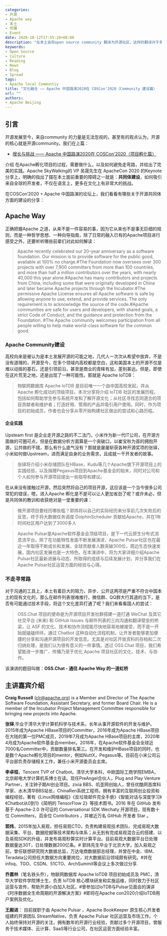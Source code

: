 ```yaml
---
categories:
- 开源
- Apache way
- 本土
- 传播
- Event
date: 2020-10-12T17:55:29+08:00
description: "在本土会将open source community 翻译为开源社区，这样的翻译对于多数人来讲是会和居委会相混淆的，失去了计算机、信息领域的职业共同体的意味，也就是说开源本来就很小众了，如果加上知识产权方面的伤害，真的吃不消。这可能是中国本土开源一直萎靡不振的一个重要原因吧。那么在如此恶劣的情形下，加入Apache的项目如何在建立共同体方面突围了呢？"
keywords:
- Open Source
- Culture
- Reading
- News
- Blog
- Spread
tags:
- Apache local Communtiy 
title: "文化融合 —— Apache 中国路演2020在 COSCon'2020（Community 建设篇）  "
url: ""
authors:
- Apache Beijing
---
```


## 引言

开源发展至今，来自community 的力量是无法忽视的，甚至有的观点认为，开源的核心就是开源community。我们在上篇：

* [增长与挑战 —— Apache 中国路演2020在 COSCon'2020（项目孵化篇）](https://alc-beijing.github.io/alc-site/post/event/apache-roadshow-china-2020-virtual/)

介绍 在Apache孵化项目的过程，需要做什么，以及如何避免走弯路，并给出了完美的实践。Apache SkyWalking的 VP 吴晟先生在 ApacheCon 2020 的Keynote分享上，明确的指出了摆在本土面前重要的障碍之一就是：**共同体建设**，如何吸引来自全球的开发者，不仅在语言上，更多在文化上有非常大的挑战。

在COSCon‘2020 + Apache 中国路演的论坛上，我们看看有哪些关于开源共同体方面的建设的分享：

## Apache Way

正确把握Apache 之道，从来不是一件容易的事，因为它从来也不是事无巨细的规则，而是一种哲学思想、一种向导指南，除了日常的融入已有的Apache项目进行感受之外，还要听听哪些前辈们对此如何解读：

>  Apache recently celebrated our 20-year anniversary as a software foundation. Our mission is to provide software for the public good, available at 100% no charge.#The Foundation now oversees over 300 projects with over 7,900 committers from more than 100 countries, and more than half a million contributors over the years, with nearly 40,000 this year alone.#Apache has many contributors and projects from China, including some that were originally developed in China and later became Apache projects through the Incubator.#The permissive Apache License ensures all Apache software is safe by allowing anyone to use, extend, and provide services. The only requirement is to acknowledge the source of the code.#Apache communities are safe for users and developers, with shared goals, a strict Code of Conduct, and the guidance and protection from the Foundation. #The Apache community welcomes participation from all people willing to help make world-class software for the common good.

### Apache Community建设

高校向来是被认为是本土发展开源的可能之地，几代人一次次从希望中放弃，不是没有道理的，开源至今，在多个领域内高校都是空白，这和美国本土的开源不仅是难以动摇的基石，还是引领前沿，甚至是商业的青睐有加，差别甚远。但是，即使在这片荒芜之地，还是出现了一种可能性。那就是 Apache IoTDB：

>  物联网数据库 Apache IoTDB 是目前唯一一个由中国高校发起，并从 Apache 孵化成功的顶级项目。本次分享将介绍 IoTDB 社区的发展历程。包括如何帮助学生参与系统开发和了解开源文化；从社区寻找志同道合的项目贡献者和维护者；打造好用、管用的产品并吸引用户使用。同时，作为项目的初始成员，作者也会分享从零开始构建社区做出的尝试和心路历程。

#### 企业实践

Upsteam first 是企业走开源之路的不二法门，小米作为新一代IT公司，在开源方面做的可圈可点，但是在数据分析方面算是一个突破口，以崔宝秋为首的拥抱开源，公共做的不错，那么有什么底气没有？那就是屡屡斩获各种开源奖项的张铎，小米如何做Upstream，进而满足自身的业务需求，且成就一干开发者的故事。

> 张铎将介绍小米存储团队在HBase，Kudu等几个Apache旗下开源项目上的实践经验，以及捐赠Pegasus项目到Apache基金会的始末，同时对公司和个人如何参与开源项目提出一些指导和建议。

在从来没有接触过开源，然后突然将自己的项目开源，这应该是一个当今很多公司常犯的错误，嗯，进入Apache 孵化是不是可以让人更加省劲了呢？或许未必，但是共同体的教训和收获绝对是一堂重要的课：

>  做开源项目要经历哪些槛？郭炜将以自己的实际经历来分享前几次失败后的反思，终于将大数据任务调度 DolphinScheduler 贡献给Apache，并在1年时间社区用户达到了3000多人

>  Apache Pulsar是Apache软件基金会顶级项目，是下一代云原生分布式消息流平台。除了在功能特性发面不断发展演进，Apache Pulsar社区也在最近一年取得不断成长和发展，全球贡献者人数突破300位，周边生态快速发展，国内社区发展也是一大特色。在本演讲中，将为大家详细介绍Apache Pulsar社区最新进展与动态、所取得的成绩与后续发展计划，并分享我们在Apache Pulsar社区运营方面的经验与心得。

### 不走寻常路

对于沟通的工具上，本土有着巨大的阻力，异步、公开这两项是严重不符合中国本土的现有文化的，那么在邮件列表很难推行，微信群、QQ群大行其道的当下，是否有可能通过技术手段，将这个文化差异打通了呢？我们来看看国人的尝试：

> OSS.Chat 项目的使命是为开源项目开发社群搭建一道打通 WeChat 及其它社交平台 (未来) 和 GitHub Issues 与邮件列表的三向沟通和翻译壁垒的桥梁，让 ASF 的文化、技术和协作流程能尽快地容易地被接受，而不是一开始就磕磕绊绊。通过 Chatbot 这种自动化流程机制，让开发者能够更加便捷的分享和沟通开源项目的开发信息。尤其是对社区开放资料的存档和二次归纳处理，是我们认为很有意义的一件事情。透过 OSS.Chat 项目，我们希望能进一步推广、传播乃至于优化 Apache 项目社区的文化、技术、与协作。

该演讲的题目叫做：**OSS.Chat - 通往 Apache Way 的一道虹桥**

## 主讲嘉宾介绍


**Craig Russell** (clr@apache.org) is a Member and Director of The Apache Software Foundation, Assistant Secretary, and former Board Chair. He is a member of the Incubator Project Management Committee responsible for bringing new projects into Apache.

**张铎**,毕业于清华大学计算机科学与技术系，长年从事开源软件的开发与维护。2015年成为Apache HBase项目的Committer，2016年成为Apache HBase项目在大陆的第一位PMC成员，2019年7月成为Apache HBase项目的主席，2020年4月成为Apache软件基金会member。2018年，在Apache软件基金会全球近7000名Committer中，贡献数量排名第三。在开发和维护HBase项目的同时，也是数个Apache孵化项目的mentor，例如NuttX，Pegasus等。目前在小米公司云平台部负责存储相关工作，兼任小米开源委员会主席。

**李卓桓**，Tencent TVP of Chatbot。清华大学本科，中欧国际工商学院EMBA，北京邮电大学计算机系博士在读。现任PreAngel合伙人，Plug and Play Venture Partner，关注钟子期AI创业项目。zixia BBS、叽歪网创始人，曾任优酷网首席科学家、水木清华BBS站长，ChinaRen系统工程师。拥有丰富的互联网创业投资和编程经验，著有《Linux网络编程》《反垃圾邮件完全手册》《智能对话与深度学习》《Chatbot从0到1》《简明的 TensorFlow 2》等技术图书。2016 年在 GitHub 发布基于 Apache-2.0 许可证的 Conversational SDK Wechaty 开源项目，现有数十位 Committers，百余位 Contributors ，并被近万名 GitHub 开发者 Star 。

**郭炜**，2015年加入易观，担任易观CTO，负责构建易观技术团队、完成易观大数据采集、平台、数据挖掘等技术架构与体系；从无到有完成易观混合云的搭建、以及易观SDK的升级，并发布易观秒算实时计算平台。目前易观大数据平台日处理数据量达30T，日处理数据200亿条。# 郭炜先生毕业于北京大学，加入易观之前，曾任联想研究院大数据总监，万达电商数据部总经理，并曾在中金、IBM、Teradata公司担任大数据方向重要岗位，对大数据前沿领域颇有研究。#并在 infoq、TGO、CSDN、51CTO、ArchSummit等会议上多次做过分享.

**乔嘉林**（笔名铁头乔），物联网数据库 Apache IoTDB 项目初始成员及 PMC，清华大学软件学院博士生，负责 IoTDB 核心模块研发和实施运维，同时致力于社区运营与宣传，帮助开源小白加入社区。#曾参加过IoTDB与Pulsar见面会的演讲《时序数据全生命周期的开源解决方案》#即将在Apache con2020介绍IoTDB用户案例及优化。

**王殿进**： 目前就职于由 Apache Pulsar 、Apache BookKeeper 原生核心开发者组建的开源团队 StreamNative，负责 Apache Pulsar 社区运营及市场工作。个人始终保持对开源的关注，拥有数年的开源行业经验，贡献过多个开源项目，曾服务于技术媒体、云计算、SaaS等行业公司，在社区运营方面经验丰富。
